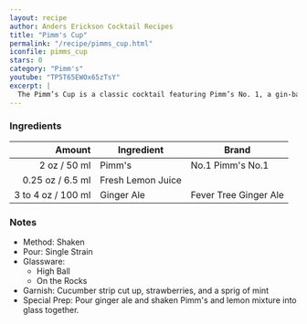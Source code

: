 ```yaml
---
layout: recipe
author: Anders Erickson Cocktail Recipes
title: "Pimm's Cup"
permalink: "/recipe/pimms_cup.html"
iconfile: pimms_cup
stars: 0
category: "Pimm's"
youtube: "TP5T65EWOx65zTsY"
excerpt: |
  The Pimm’s Cup is a classic cocktail featuring Pimm’s No. 1, a gin-based liqueur. Mix it with lemon and ginger ale for ultimate refreshment.
---
```


### Ingredients

|    Amount | Ingredient        | Brand                 |
| --------: | ----------------- | --------------------- |
|      2 oz / 50 ml | Pimm's            | No.1 Pimm's No.1      |
|   0.25 oz / 6.5 ml | Fresh Lemon Juice |
| 3 to 4 oz / 100 ml | Ginger Ale        | Fever Tree Ginger Ale |

### Notes

- Method: Shaken
- Pour: Single Strain
- Glassware:
  - High Ball
  - On the Rocks
- Garnish: Cucumber strip cut up, strawberries, and a sprig of mint
- Special Prep: Pour ginger ale and shaken Pimm's and lemon mixture into glass together.
